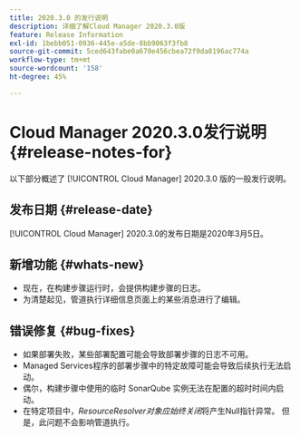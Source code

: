 ```yaml
---
title: 2020.3.0 的发行说明
description: 详细了解Cloud Manager 2020.3.0版
feature: Release Information
exl-id: 1bebb051-0936-445e-a5de-8bb9063f3fb8
source-git-commit: 5ced643fabe0a670e456cbea72f9da8196ac774a
workflow-type: tm+mt
source-wordcount: '158'
ht-degree: 45%

---
```


# Cloud Manager 2020.3.0发行说明 {#release-notes-for}

以下部分概述了 [!UICONTROL Cloud Manager] 2020.3.0 版的一般发行说明。

## 发布日期 {#release-date}

[!UICONTROL Cloud Manager] 2020.3.0的发布日期是2020年3月5日。

## 新增功能 {#whats-new}

* 现在，在构建步骤运行时，会提供构建步骤的日志。
* 为清楚起见，管道执行详细信息页面上的某些消息进行了编辑。

## 错误修复 {#bug-fixes}

* 如果部署失败，某些部署配置可能会导致部署步骤的日志不可用。
* Managed Services程序的部署步骤中的特定故障可能会导致后续执行无法启动。
* 偶尔，构建步骤中使用的临时 SonarQube 实例无法在配置的超时时间内启动。
* 在特定项目中，*ResourceResolver对象应始终关闭*&#x200B;将产生Null指针异常。 但是，此问题不会影响管道执行。
